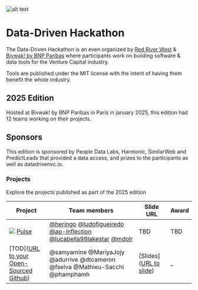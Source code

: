 ![alt text](https://i.imgur.com/O8vZHPM.png)

# Data-Driven Hackathon

The Data-Driven Hackathon is an even organized by [Red River West](https://redriverwest.com) & [Bivwak! by BNP Paribas](https://bivwak.bnpparibas/) where participants work on building software & data tools for the Venture Capital industry.

Tools are published under the MIT license with the intent of having them benefit the whole industry.

## 2025 Edition

Hosted at Bivwak! by BNP Paribas in Paris in january 2025, this edition had 12 teams working on their projects.

## Sponsors

This edition is sponsored by People Data Labs, Harmonic, SimilarWeb and PredictLeads that provided a data access, and prizes to the participants as well as datadrivenvc.io.

### Projects

Explore the projects published as part of the 2025 edition

| Project                                                                       | Team members                                                                                                                                                                                                                                     | Slide URL | Award |
| ----------------------------------------------------------------------------- | ------------------------------------------------------------------------------------------------------------------------------------------------------------------------------------------------------------------------------------------------ | --------- | ----- |
| ![](https://i.imgur.com/sp3BivC.png) [Pulse](https://github.com/heringo/ddvc) | [@heringo](https://github.com/heringo) [@ludofigueiredo](https://github.com/ludofigueiredo) [@ap-inflection](https://github.com/ap-inflection) [@lucabella98lakestar](https://github.com/lucabella98lakestar) [@mdolr](https://github.com/mdolr) | TBD       | TBD   |
| [TOD]([URL to your Open-Sourced Github](https://github.com/samyamine/hackathon_bivwak_team_3_final)) | @samyamine @MariyaJojy @adurrive @dtcameron @fselva @Mathieu-Sacchi @phamphamh | [Slides]([URL to slide](https://docs.google.com/presentation/d/1dgCh3aUqo4k7SJ87VE1g1GvV2j7m_kX3s-CfOewH9U4/edit?usp=sharing)) | \_ |

